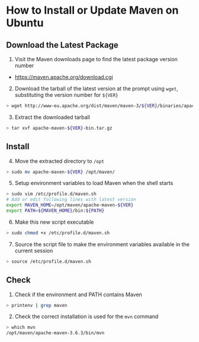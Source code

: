 # How to Install or Update Maven on Ubuntu

## Download the Latest Package

1. Visit the Maven downloads page to find the latest package version number
  - https://maven.apache.org/download.cgi
2. Download the tarball of the latest version at the prompt using `wget`, substituting the version number for `${VER}`
  ```bash
  > wget http://www-eu.apache.org/dist/maven/maven-3/${VER}/binaries/apache-maven-${VER}-bin.tar.gz
  ```
3. Extract the downloaded tarball
  ```bash 
  > tar xvf apache-maven-${VER}-bin.tar.gz
  ```

## Install

4. Move the extracted directory to `/opt`
  ```bash
  > sudo mv apache-maven-${VER} /opt/maven/
  ```
5. Setup environment variables to load Maven when the shell starts
  ```bash
  > sudo vim /etc/profile.d/maven.sh
  # Add or edit following lines with latest version
  export MAVEN_HOME=/opt/maven/apache-maven-${VER}
  export PATH=${MAVEN_HOME}/bin:${PATH}
  ```
6. Make this new script executable
  ```bash
  > sudo chmod +x /etc/profile.d/maven.sh
  ```
7. Source the script file to make the environment variables available in the current session
  ```bash
  > source /etc/profile.d/maven.sh
  ```

## Check

1. Check if the environment and PATH contains Maven
  ```bash
  > printenv | grep maven
  ```
2. Check the correct installation is used for the `mvn` command
  ```bash
  > which mvn
  /opt/maven/apache-maven-3.6.3/bin/mvn
  ```

